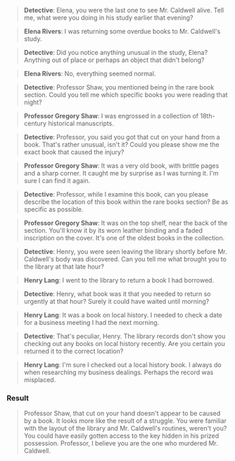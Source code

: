 > **Detective**: Elena, you were the last one to see Mr. Caldwell alive. Tell me, what were you doing in his study earlier that evening?

> **Elena Rivers**: I was returning some overdue books to Mr. Caldwell's study.

> **Detective**: Did you notice anything unusual in the study, Elena? Anything out of place or perhaps an object that didn't belong?

> **Elena Rivers**: No, everything seemed normal.

> **Detective**: Professor Shaw, you mentioned being in the rare book section. Could you tell me which specific books you were reading that night?

> **Professor Gregory Shaw**: I was engrossed in a collection of 18th-century historical manuscripts.

> **Detective**: Professor, you said you got that cut on your hand from a book. That's rather unusual, isn't it? Could you please show me the exact book that caused the injury?

> **Professor Gregory Shaw**: It was a very old book, with brittle pages and a sharp corner. It caught me by surprise as I was turning it. I'm sure I can find it again.

> **Detective**: Professor, while I examine this book, can you please describe the location of this book within the rare books section? Be as specific as possible.

> **Professor Gregory Shaw**: It was on the top shelf, near the back of the section. You'll know it by its worn leather binding and a faded inscription on the cover. It's one of the oldest books in the collection.

> **Detective**: Henry, you were seen leaving the library shortly before Mr. Caldwell's body was discovered. Can you tell me what brought you to the library at that late hour?

> **Henry Lang**: I went to the library to return a book I had borrowed.

> **Detective**: Henry, what book was it that you needed to return so urgently at that hour? Surely it could have waited until morning?

> **Henry Lang**: It was a book on local history. I needed to check a date for a business meeting I had the next morning.

> **Detective**: That's peculiar, Henry. The library records don't show you checking out any books on local history recently. Are you certain you returned it to the correct location?

> **Henry Lang**: I'm sure I checked out a local history book. I always do when researching my business dealings. Perhaps the record was misplaced.

### Result

> Professor Shaw, that cut on your hand doesn't appear to be caused by a book. It looks more like the result of a struggle. You were familiar with the layout of the library and Mr. Caldwell's routines, weren't you? You
> could have easily gotten access to the key hidden in his prized possession. Professor, I believe you are the one who murdered Mr. Caldwell.
